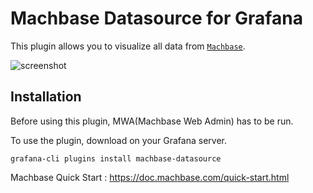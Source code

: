 # Machbase Datasource for Grafana

This plugin allows you to visualize all data from [`Machbase`](https://www.machbase.com/).

![screenshot](http://intra.machbase.com:800/iflux/nfx/uploads/bd9dd44c58d2439d1a297b83cb5ca90a/Machbase_for_Grafana_2.png)


## Installation
Before using this plugin, MWA(Machbase Web Admin) has to be run.

To use the plugin, download on your Grafana server.

```
grafana-cli plugins install machbase-datasource
```


Machbase Quick Start : <https://doc.machbase.com/quick-start.html>
